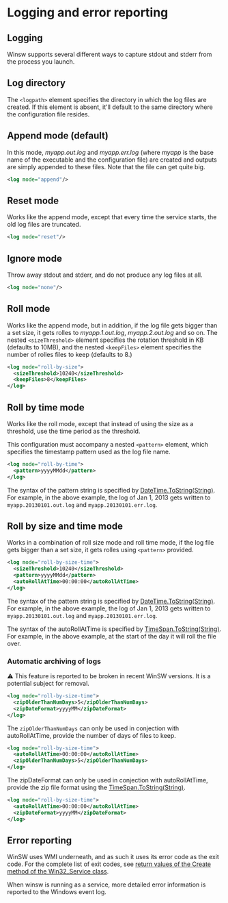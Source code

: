 # Logging and error reporting

## Logging

Winsw supports several different ways to capture stdout and stderr from the process you launch.

## Log directory

The `<logpath>` element specifies the directory in which the log files are created. If this element is absent, it'll default to the same directory where the configuration file resides.

## Append mode (default)

In this mode, *myapp.out.log* and *myapp.err.log* (where *myapp* is the base name of the executable and the configuration file) are created and outputs are simply appended to these files. Note that the file can get quite big.

```xml
<log mode="append"/>
```

## Reset mode

Works like the append mode, except that every time the service starts, the old log files are truncated.

```xml
<log mode="reset"/>
```

## Ignore mode

Throw away stdout and stderr, and do not produce any log files at all.

```xml
<log mode="none"/>
```

## Roll mode

Works like the append mode, but in addition, if the log file gets bigger than a set size, it gets rolles to *myapp.1.out.log*, *myapp.2.out.log* and so on. The nested `<sizeThreshold>` element specifies the rotation threshold in KB (defaults to 10MB), and the nested `<keepFiles>` element specifies the number of rolles files to keep (defaults to 8.)

```xml
<log mode="roll-by-size">
  <sizeThreshold>10240</sizeThreshold>
  <keepFiles>8</keepFiles>
</log>
```

## Roll by time mode

Works like the roll mode, except that instead of using the size as a threshold, use the time period as the threshold.

This configuration must accompany a nested `<pattern>` element, which specifies the timestamp pattern used as the log file name.

```xml
<log mode="roll-by-time">
  <pattern>yyyyMMdd</pattern>
</log>
```

The syntax of the pattern string is specified by [DateTime.ToString(String)](https://docs.microsoft.com/dotnet/api/system.datetime.tostring#System_DateTime_ToString_System_String_). 
For example, in the above example, the log of Jan 1, 2013 gets written to `myapp.20130101.out.log` and `myapp.20130101.err.log`. 

## Roll by size and time mode

Works in a combination of roll size mode and roll time mode, if the log file gets bigger than a set size, it gets rolles using `<pattern>` provided.

```xml
<log mode="roll-by-size-time">
  <sizeThreshold>10240</sizeThreshold>
  <pattern>yyyyMMdd</pattern>
  <autoRollAtTime>00:00:00</autoRollAtTime>
</log>
```

The syntax of the pattern string is specified by [DateTime.ToString(String)](https://docs.microsoft.com/dotnet/api/system.datetime.tostring#System_DateTime_ToString_System_String_). 
For example, in the above example, the log of Jan 1, 2013 gets written to `myapp.20130101.out.log` and `myapp.20130101.err.log`. 

The syntax of the autoRollAtTime is specified by [TimeSpan.ToString(String)](https://docs.microsoft.com/dotnet/api/system.timespan.tostring#System_TimeSpan_ToString_System_String_).
For example, in the above example, at the start of the day it will roll the file over.

### Automatic archiving of logs

:warning: This feature is reported to be broken in recent WinSW versions.
It is a potential subject for removal.


```xml
<log mode="roll-by-size-time">
  <zipOlderThanNumDays>5</zipOlderThanNumDays>
  <zipDateFormat>yyyyMM</zipDateFormat>
</log>
```

The `zipOlderThanNumDays` can only be used in conjection with autoRollAtTime, provide the number of days of files to keep.

```xml
<log mode="roll-by-size-time">
  <autoRollAtTime>00:00:00</autoRollAtTime>
  <zipOlderThanNumDays>5</zipOlderThanNumDays>
</log>
```

The zipDateFormat can only be used in conjection with autoRollAtTime, provide the zip file format using the [TimeSpan.ToString(String)](https://docs.microsoft.com/dotnet/api/system.timespan.tostring#System_TimeSpan_ToString_System_String_).

```xml
<log mode="roll-by-size-time">
  <autoRollAtTime>00:00:00</autoRollAtTime>
  <zipDateFormat>yyyyMM</zipDateFormat>
</log>
```

## Error reporting

WinSW uses WMI underneath, and as such it uses its error code as the exit code. 
For the complete list of exit codes, see [return values of the Create method of the Win32_Service class](https://docs.microsoft.com/windows/win32/cimwin32prov/create-method-in-class-win32-service#return-value).

When winsw is running as a service, more detailed error information is reported to the Windows event log.
